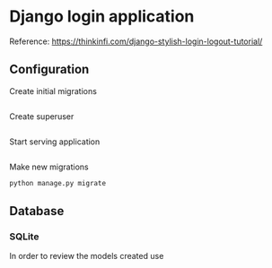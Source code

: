 # Django login application
Reference: https://thinkinfi.com/django-stylish-login-logout-tutorial/

## Configuration
Create initial migrations
```python3 manage.py migrate
```
Create superuser
```python3 manage.py createsuperuser
```
Start serving application
```python3 manage.py runserver
```
Make new migrations
```python manage.py makemigrations
python manage.py migrate
```
## Database
### SQLite
In order to review the models created use 
````sqlite3  db.sqlite3
````